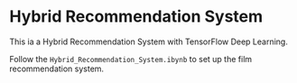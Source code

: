 # Hybrid Recommendation System
This ia a Hybrid Recommendation System with TensorFlow Deep Learning.

Follow the `Hybrid_Recommendation_System.ibynb` to set up the film recommendation system.
